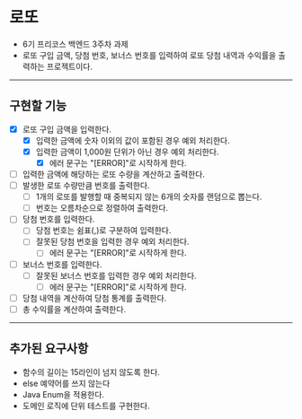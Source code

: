 # 로또
- 6기 프리코스 백엔드 3주차 과제
- 로또 구입 금액, 당첨 번호, 보너스 번호를 입력하여 로또 당첨 내역과 수익률을 출력하는 프로젝트이다.

***
## 구현할 기능
- [x] 로또 구입 금액을 입력한다.
  - [x] 입력한 금액에 숫자 이외의 값이 포함된 경우 예외 처리한다. 
  - [x] 입력한 금액이 1,000원 단위가 아닌 경우 예외 처리한다.
    - [x] 에러 문구는 "[ERROR]"로 시작하게 한다.
- [ ] 입력한 금액에 해당하는 로또 수량을 계산하고 출력한다.
- [ ] 발생한 로또 수량만큼 번호를 출력한다.
  - [ ] 1개의 로또를 발행할 때 중복되지 않는 6개의 숫자를 랜덤으로 뽑는다. 
  - [ ] 번호는 오름차순으로 정렬하여 출력한다.
- [ ] 당첨 번호를 입력한다.
  - [ ] 당첨 번호는 쉼표(,)로 구분하여 입력한다.
  - [ ] 잘못된 당첨 번호을 입력한 경우 예외 처리한다.
    - [ ] 에러 문구는 "[ERROR]"로 시작하게 한다.
- [ ] 보너스 번호를 입력한다.
  - [ ] 잘못된 보너스 번호를 입력한 경우 예외 처리한다.
    - [ ] 에러 문구는 "[ERROR]"로 시작하게 한다.
- [ ] 당첨 내역을 계산하여 당첨 통계를 출력한다.
- [ ] 총 수익률을 계산하여 출력한다. 

***
## 추가된 요구사항
- 함수의 길이는 15라인이 넘지 않도록 한다.
- else 예약어를 쓰지 않는다
- Java Enum을 적용한다.
- 도메인 로직에 단위 테스트를 구현한다. 

